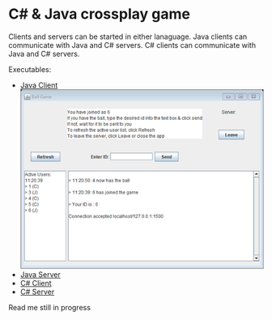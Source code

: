 # C# & Java crossplay game
Clients and servers can be started in either lanaguage. 
Java clients can communicate with Java and C# servers. 
C# clients can communicate with Java and C# servers. 

Executables:
- [Java Client](https://github.com/SamAbley/Showcase/blob/master/Crossplay%20Ball%20game/JavaClient.jar)
![Java Client](https://github.com/SamAbley/Showcase/blob/master/ReadME%20Images/Crossplay%20game/Java%20Client.png?raw=true)
- [Java Server](https://github.com/SamAbley/Showcase/blob/master/Crossplay%20Ball%20game/JavaServer.jar)
- [C# Client](https://github.com/SamAbley/Showcase/blob/master/Crossplay%20Ball%20game/GameClient.exe)
- [C# Server](https://github.com/SamAbley/Showcase/blob/master/Crossplay%20Ball%20game/GameServer.exe)


Read me still in progress 
